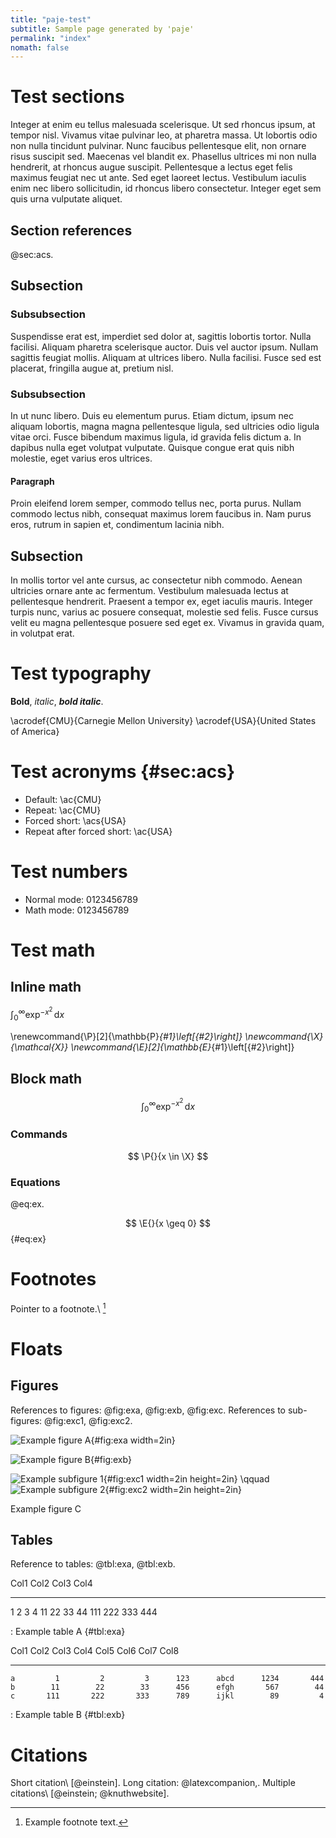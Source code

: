 ```yaml
---
title: "paje-test"
subtitle: Sample page generated by 'paje'
permalink: "index"
nomath: false
---
```


# Test sections
Integer at enim eu tellus malesuada scelerisque. Ut sed rhoncus ipsum, at tempor nisl. Vivamus vitae pulvinar leo, at pharetra massa. Ut lobortis odio non nulla tincidunt pulvinar. Nunc faucibus pellentesque elit, non ornare risus suscipit sed. Maecenas vel blandit ex. Phasellus ultrices mi non nulla hendrerit, at rhoncus augue suscipit. Pellentesque a lectus eget felis maximus feugiat nec ut ante. Sed eget laoreet lectus. Vestibulum iaculis enim nec libero sollicitudin, id rhoncus libero consectetur. Integer eget sem quis urna vulputate aliquet.

## Section references
@sec:acs.

## Subsection

### Subsubsection
Suspendisse erat est, imperdiet sed dolor at, sagittis lobortis tortor. Nulla facilisi. Aliquam pharetra scelerisque auctor. Duis vel auctor ipsum. Nullam sagittis feugiat mollis. Aliquam at ultrices libero. Nulla facilisi. Fusce sed est placerat, fringilla augue at, pretium nisl.

### Subsubsection
In ut nunc libero. Duis eu elementum purus. Etiam dictum, ipsum nec aliquam lobortis, magna magna pellentesque ligula, sed ultricies odio ligula vitae orci. Fusce bibendum maximus ligula, id gravida felis dictum a. In dapibus nulla eget volutpat vulputate. Quisque congue erat quis nibh molestie, eget varius eros ultrices.

#### Paragraph
Proin eleifend lorem semper, commodo tellus nec, porta purus. Nullam commodo lectus nibh, consequat maximus lorem faucibus in. Nam purus eros, rutrum in sapien et, condimentum lacinia nibh.

## Subsection
In mollis tortor vel ante cursus, ac consectetur nibh commodo. Aenean ultricies ornare ante ac fermentum. Vestibulum malesuada lectus at pellentesque hendrerit. Praesent a tempor ex, eget iaculis mauris. Integer turpis nunc, varius ac posuere consequat, molestie sed felis. Fusce cursus velit eu magna pellentesque posuere sed eget ex. Vivamus in gravida quam, in volutpat erat.

# Test typography
**Bold**, _italic_, **_bold italic_**.

\acrodef{CMU}{Carnegie Mellon University}
\acrodef{USA}{United States of America}

# Test acronyms {#sec:acs}

* Default: \ac{CMU}
* Repeat: \ac{CMU}
* Forced short: \acs{USA}
* Repeat after forced short: \ac{USA}

# Test numbers

* Normal mode: 0123456789
* Math mode: $0123456789$

# Test math

## Inline math
$\int_0^\infty \exp^{-x^2}\,\mathrm{d}x$

\renewcommand{\P}[2]{\mathbb{P}_{#1}\left[{#2}\right]}
\newcommand{\X}{\mathcal{X}}
\newcommand{\E}[2]{\mathbb{E}_{#1}\left[{#2}\right]}

## Block math
$$
\int_0^\infty \exp^{-x^2}\,\mathrm{d}x
$$

### Commands
$$
\P{}{x \in \X}
$$

### Equations
@eq:ex.

$$
\E{}{x \geq 0}
$$ {#eq:ex}

# Footnotes
Pointer to a footnote.\ [^1]

[^1]: Example footnote text.

# Floats

## Figures
References to figures: @fig:exa, @fig:exb, @fig:exc. References to sub-figures: @fig:exc1, @fig:exc2.

![Example figure A](https://upload.wikimedia.org/wikipedia/commons/5/56/Latin_letter_A_%28small_cap_as_small_form%29.svg){#fig:exa width=2in}

![Example figure B](https://upload.wikimedia.org/wikipedia/commons/5/5f/Latin_letter_B_%28small_cap_as_small_form%29.svg){#fig:exb}

<div id="fig:exc">

![Example subfigure 1](https://upload.wikimedia.org/wikipedia/commons/c/c6/Latin_letter_C.svg){#fig:exc1 width=2in height=2in}
\qquad
![Example subfigure 2](https://upload.wikimedia.org/wikipedia/commons/1/18/C_Programming_Language.svg){#fig:exc2 width=2in height=2in}

Example figure C
</div>

## Tables
Reference to tables: @tbl:exa, @tbl:exb.

Col1       Col2     Col3     Col4
------   ------    ------    ------
1             2     3        4
11           22     33       44
111         222     333      444

: Example table A {#tbl:exa}

 Col1      Col2      Col3      Col4     Col5      Col6      Col7      Col8
-----     -----     -----     -----    -----     -----     -----     -----
    a         1         2         3      123      abcd      1234       444
    b        11        22        33      456      efgh       567        44
    c       111       222       333      789      ijkl        89         4

: Example table B {#tbl:exb}

# Citations
Short citation\ [@einstein]. Long citation: @latexcompanion,. Multiple citations\ [@einstein; @knuthwebsite].


